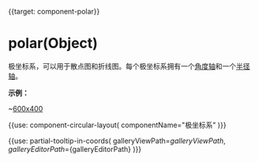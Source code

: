 
{{target: component-polar}}

# polar(Object)

极坐标系，可以用于散点图和折线图。每个极坐标系拥有一个[角度轴](~angleAxis)和一个[半径轴](~radiusAxis)。

**示例：**

~[600x400](${galleryViewPath}scatter-polar-punchCard&edit=1&reset=1)

{{use: component-circular-layout(
    componentName="极坐标系"
)}}


{{use: partial-tooltip-in-coords(
    galleryViewPath=${galleryViewPath},
    galleryEditorPath=${galleryEditorPath}
)}}